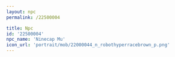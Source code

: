 ```yaml
---
layout: npc
permalink: /22500004

title: Npc
id: '22500004'
npc_name: 'Ninecap Mu'
icon_url: 'portrait/mob/22000044_n_robothyperracebrown_p.png'
---
```

